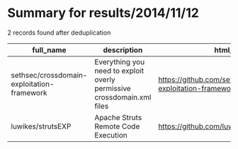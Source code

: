 
# Summary for results/2014/11/12
    
2 records found after deduplication

| full_name | description | html_url | matched_list | matched_count | pushed_at | size | stargazers_count | language | forks_count | vul_ids |
|--------------------------------------------|------------------------------------------------------------------------|---------------------------------------------------------------|---------------------------|-----------------|---------------------------|--------|--------------------|--------------|---------------|-----------|
| sethsec/crossdomain-exploitation-framework | Everything you need to exploit overly permissive crossdomain.xml files | https://github.com/sethsec/crossdomain-exploitation-framework | ['exploit'] | 1 | 2014-11-12 20:26:25+00:00 | 311 | 83 | ActionScript | 29 | [] |
| luwikes/strutsEXP | Apache Struts Remote Code Execution | https://github.com/luwikes/strutsEXP | ['remote code execution'] | 1 | 2014-11-12 11:49:35+00:00 | 180 | 0 | Java | 0 | [] |
